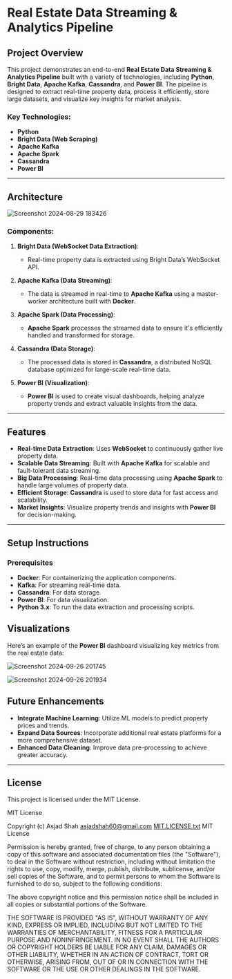 # Real Estate Data Streaming & Analytics Pipeline

## Project Overview

This project demonstrates an end-to-end **Real Estate Data Streaming & Analytics Pipeline** built with a variety of technologies, including **Python**, **Bright Data**, **Apache Kafka**, **Cassandra**, and **Power BI**. The pipeline is designed to extract real-time property data, process it efficiently, store large datasets, and visualize key insights for market analysis.

### Key Technologies:
- **Python**
- **Bright Data (Web Scraping)**
- **Apache Kafka**
- **Apache Spark**
- **Cassandra**
- **Power BI**

---

## Architecture

![Screenshot 2024-08-29 183426](https://github.com/user-attachments/assets/dc7bdcc8-a4fb-4b73-aa7a-fc85e1c36199)


### Components:
1. **Bright Data (WebSocket Data Extraction)**:
   - Real-time property data is extracted using Bright Data’s WebSocket API.
   
2. **Apache Kafka (Data Streaming)**:
   - The data is streamed in real-time to **Apache Kafka** using a master-worker architecture built with **Docker**.
   
3. **Apache Spark (Data Processing)**:
   - **Apache Spark** processes the streamed data to ensure it's efficiently handled and transformed for storage.
   
4. **Cassandra (Data Storage)**:
   - The processed data is stored in **Cassandra**, a distributed NoSQL database optimized for large-scale real-time data.

5. **Power BI (Visualization)**:
   - **Power BI** is used to create visual dashboards, helping analyze property trends and extract valuable insights from the data.

---

## Features

- **Real-time Data Extraction**: Uses **WebSocket** to continuously gather live property data.
- **Scalable Data Streaming**: Built with **Apache Kafka** for scalable and fault-tolerant data streaming.
- **Big Data Processing**: Real-time data processing using **Apache Spark** to handle large volumes of property data.
- **Efficient Storage**: **Cassandra** is used to store data for fast access and scalability.
- **Market Insights**: Visualize property trends and insights with **Power BI** for decision-making.

---

## Setup Instructions

### Prerequisites

- **Docker**: For containerizing the application components.
- **Kafka**: For streaming real-time data.
- **Cassandra**: For data storage.
- **Power BI**: For data visualization.
- **Python 3.x**: To run the data extraction and processing scripts.

## Visualizations

Here’s an example of the **Power BI** dashboard visualizing key metrics from the real estate data:

![Screenshot 2024-09-26 201745](https://github.com/user-attachments/assets/7d5c8444-896a-43d2-9fd4-b6c88ab2a085)

![Screenshot 2024-09-26 201934](https://github.com/user-attachments/assets/646d01ff-4a96-417e-b64a-28944b602055)


## Future Enhancements

- **Integrate Machine Learning**: Utilize ML models to predict property prices and trends.
- **Expand Data Sources**: Incorporate additional real estate platforms for a more comprehensive dataset.
- **Enhanced Data Cleaning**: Improve data pre-processing to achieve greater accuracy.

---

## License

This project is licensed under the MIT License.

MIT License

Copyright (c) Asjad Shah <asjadshah60@gmail.com>
[MIT.LICENSE.txt](https://github.com/user-attachments/files/17152511/MIT.LICENSE.txt) MIT License

Permission is hereby granted, free of charge, to any person obtaining a copy
of this software and associated documentation files (the "Software"), to deal
in the Software without restriction, including without limitation the rights
to use, copy, modify, merge, publish, distribute, sublicense, and/or sell
copies of the Software, and to permit persons to whom the Software is
furnished to do so, subject to the following conditions:

The above copyright notice and this permission notice shall be included in all
copies or substantial portions of the Software.

THE SOFTWARE IS PROVIDED "AS IS", WITHOUT WARRANTY OF ANY KIND, EXPRESS OR
IMPLIED, INCLUDING BUT NOT LIMITED TO THE WARRANTIES OF MERCHANTABILITY,
FITNESS FOR A PARTICULAR PURPOSE AND NONINFRINGEMENT. IN NO EVENT SHALL THE
AUTHORS OR COPYRIGHT HOLDERS BE LIABLE FOR ANY CLAIM, DAMAGES OR OTHER
LIABILITY, WHETHER IN AN ACTION OF CONTRACT, TORT OR OTHERWISE, ARISING FROM,
OUT OF OR IN CONNECTION WITH THE SOFTWARE OR THE USE OR OTHER DEALINGS IN THE
SOFTWARE.
